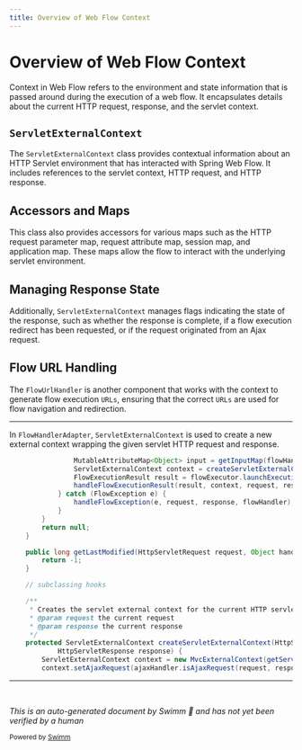 ```yaml
---
title: Overview of Web Flow Context
---
```

# Overview of Web Flow Context

Context in Web Flow refers to the environment and state information that is passed around during the execution of a web flow. It encapsulates details about the current HTTP request, response, and the servlet context.

## <SwmToken path="spring-webflow/src/main/java/org/springframework/webflow/mvc/servlet/FlowHandlerAdapter.java" pos="263:1:1" line-data="				ServletExternalContext context = createServletExternalContext(request, response);">`ServletExternalContext`</SwmToken>

The <SwmToken path="spring-webflow/src/main/java/org/springframework/webflow/mvc/servlet/FlowHandlerAdapter.java" pos="263:1:1" line-data="				ServletExternalContext context = createServletExternalContext(request, response);">`ServletExternalContext`</SwmToken> class provides contextual information about an HTTP Servlet environment that has interacted with Spring Web Flow. It includes references to the servlet context, HTTP request, and HTTP response.

## Accessors and Maps

This class also provides accessors for various maps such as the HTTP request parameter map, request attribute map, session map, and application map. These maps allow the flow to interact with the underlying servlet environment.

## Managing Response State

Additionally, <SwmToken path="spring-webflow/src/main/java/org/springframework/webflow/mvc/servlet/FlowHandlerAdapter.java" pos="263:1:1" line-data="				ServletExternalContext context = createServletExternalContext(request, response);">`ServletExternalContext`</SwmToken> manages flags indicating the state of the response, such as whether the response is complete, if a flow execution redirect has been requested, or if the request originated from an Ajax request.

## Flow URL Handling

The <SwmToken path="spring-webflow/src/main/java/org/springframework/webflow/mvc/servlet/FlowHandlerAdapter.java" pos="42:12:12" line-data="import org.springframework.webflow.context.servlet.FlowUrlHandler;">`FlowUrlHandler`</SwmToken> is another component that works with the context to generate flow execution <SwmToken path="spring-webflow/src/main/java/org/springframework/webflow/mvc/servlet/FlowHandlerAdapter.java" pos="189:14:14" line-data="	 * {@link HttpServletResponse#encodeRedirectURL} for URLs that have a host">`URLs`</SwmToken>, ensuring that the correct <SwmToken path="spring-webflow/src/main/java/org/springframework/webflow/mvc/servlet/FlowHandlerAdapter.java" pos="189:14:14" line-data="	 * {@link HttpServletResponse#encodeRedirectURL} for URLs that have a host">`URLs`</SwmToken> are used for flow navigation and redirection.

<SwmSnippet path="/spring-webflow/src/main/java/org/springframework/webflow/mvc/servlet/FlowHandlerAdapter.java" line="262">

---

In <SwmToken path="spring-webflow/src/main/java/org/springframework/webflow/mvc/servlet/FlowHandlerAdapter.java" pos="61:4:4" line-data="public class FlowHandlerAdapter extends WebContentGenerator implements HandlerAdapter, InitializingBean {">`FlowHandlerAdapter`</SwmToken>, <SwmToken path="spring-webflow/src/main/java/org/springframework/webflow/mvc/servlet/FlowHandlerAdapter.java" pos="263:1:1" line-data="				ServletExternalContext context = createServletExternalContext(request, response);">`ServletExternalContext`</SwmToken> is used to create a new external context wrapping the given servlet HTTP request and response.

```java
				MutableAttributeMap<Object> input = getInputMap(flowHandler, request);
				ServletExternalContext context = createServletExternalContext(request, response);
				FlowExecutionResult result = flowExecutor.launchExecution(flowId, input, context);
				handleFlowExecutionResult(result, context, request, response, flowHandler);
			} catch (FlowException e) {
				handleFlowException(e, request, response, flowHandler);
			}
		}
		return null;
	}

	public long getLastModified(HttpServletRequest request, Object handler) {
		return -1;
	}

	// subclassing hooks

	/**
	 * Creates the servlet external context for the current HTTP servlet request.
	 * @param request the current request
	 * @param response the current response
	 */
	protected ServletExternalContext createServletExternalContext(HttpServletRequest request,
			HttpServletResponse response) {
		ServletExternalContext context = new MvcExternalContext(getServletContext(), request, response, flowUrlHandler);
		context.setAjaxRequest(ajaxHandler.isAjaxRequest(request, response));
```

---

</SwmSnippet>

&nbsp;

*This is an auto-generated document by Swimm 🌊 and has not yet been verified by a human*

<SwmMeta version="3.0.0" repo-id="Z2l0aHViJTNBJTNBc3ByaW5nLXdlYmZsb3ctZGVtbyUzQSUzQWdpbGFkbmF2b3Q=" repo-name="spring-webflow-demo"><sup>Powered by [Swimm](/)</sup></SwmMeta>
